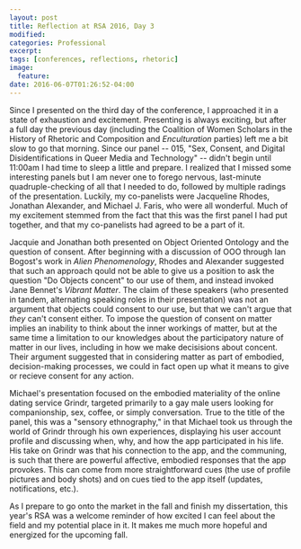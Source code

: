 ```yaml
---
layout: post
title: Reflection at RSA 2016, Day 3
modified:
categories: Professional
excerpt:
tags: [conferences, reflections, rhetoric]
image:
  feature:
date: 2016-06-07T01:26:52-04:00
---
```


Since I presented on the third day of the conference, I approached it in a state of exhaustion and excitement. Presenting is always exciting, but after a full day the previous day (including the Coalition of Women Scholars in the History of Rhetoric and Composition and *Enculturation* parties) left me a bit slow to go that morning. Since our panel -- 015, "Sex, Consent, and Digital Disidentifications in Queer Media and Technology" -- didn't begin until 11:00am I had time to sleep a little and prepare. I realized that I missed some interesting panels but I am never one to forego nervous, last-minute quadruple-checking of all that I needed to do, followed by multiple radings of the presentation. Luckily, my co-panelists were Jacqueline Rhodes, Jonathan Alexander, and Michael J. Faris, who were all wonderful. Much of my excitement stemmed from the fact that this was the first panel I had put together, and that my co-panelists had agreed to be a part of it. 

Jacquie and Jonathan both presented on Object Oriented Ontology and the question of consent. After beginning with a discussion of OOO through Ian Bogost's work in <em>Alien Phenomenology</em>, Rhodes and Alexander suggested that such an approach qould not be able to give us a position to ask the question "Do Objects concent" to our use of them, and instead invoked Jane Bennet's <em>Vibrant Matter</em>. The claim of these speakers (who presented in tandem, alternating speaking roles in their presentation) was not an argument that objects could consent to our use, but that we can't argue that <em>they</em> can't consent either. To impose the question of consent on matter implies an inability to think about the inner workings of matter, but at the same time a limitation to our knowledges about the participatory nature of matter in our lives, including in how we make decisisions about concent. Their argument suggested that in considering matter as part of embodied, decision-making processes, we could in fact open up what it means to give or recieve consent for any action. 

Michael's presentation focused on the embodied materiality of the online dating service Grindr, targeted primarily to a gay male users looking for companionship, sex, coffee, or simply conversation. True to the title of the panel, this was a "sensory ethnography," in that Michael took us through the world of Grindr through his own experiences, displaying his user account profile and discussing when, why, and how the app participated in his life. His take on Grindr was that his connection to the app, and the communing, is such that there are powerful affective, embodied responses that the app provokes. This can come from more straightforward cues (the use of profile pictures and body shots) and on cues tied to the app itself (updates, notifications, etc.). 

As I prepare to go onto the market in the fall and finish my dissertation, this year's RSA was a welcome reminder of how excited I can feel about the field and my potential place in it. It makes me much more hopeful and energized for the upcoming fall.

